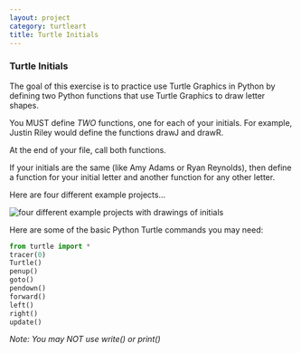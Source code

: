 ```yaml
---
layout: project
category: turtleart
title: Turtle Initials
---
```


### Turtle Initials


The goal of this exercise is to practice use Turtle Graphics in Python by defining two Python functions that use Turtle Graphics to draw letter shapes.

You MUST define *TWO* functions, one for each of your initials. For example, Justin Riley would define the functions drawJ and drawR. 

At the end of your file, call both functions.

If your initials are the same (like Amy Adams or Ryan Reynolds), then define a function for your initial letter and another function for any other letter.

Here are four different example projects...

![four different example projects with drawings of initials](apcsp/turtleart/TurtleInitials/turtleinitials.jpg)

Here are some of the basic Python Turtle commands you may need:
```python
from turtle import *
tracer(0)
Turtle()
penup()
goto()
pendown()
forward()
left()
right()
update()
```

*Note: You may NOT use write() or print()*

